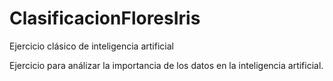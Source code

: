 # ClasificacionFloresIris
Ejercicio clásico de inteligencia artificial

Ejercicio para análizar la importancia de los datos en la inteligencia artificial. 
